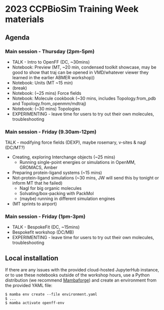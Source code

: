 # 2023 CCPBioSim Training Week materials

## Agenda

### Main session - Thursday (2pm-5pm)

* TALK - Intro to OpenFF (DC, ~30mins)
* Notebook: Preview (MT, ~20 min, condensed toolkit showcase, may be good to show that traj can be opened in VMD/whatever viewer they learned in the earlier ABMER workshop))
* Notebook: Units (MT ~15 min)
* (break)
* Notebook: (~25 mins) Force fields
* Notebook: Molecule cookbook (~30 mins, includes Topology.from_pdb and Topology.from_openmm/mdtraj)
* Notebook: (~30 mins) Topologies
* EXPERIMENTING - leave time for users to try out their own molecules, troubleshooting

### Main session - Friday (9.30am-12pm)

TALK - modifying force fields (DEXP), maybe rosemary, v-sites & nagl (DC/MT?)

* Creating, exploring Interchange objects (~25 mins)
  * Running single-point energies or simulations in OpenMM, GROMACS, Amber
* Preparing protein-ligand systems (~15 mins)
* Not-protein-ligand simulations (~30 mins, JW will send this by tonight or inform MT that he failed)
  * Nagl for big organic molecules
  * Solvating/box-packing with PackMol
  * (maybe) running in different simulation engines
* (MT sprints to airport)

### Main session - Friday (1pm-3pm)

* TALK - BespokeFit (DC, ~15mins)
* Bespokefit workshop (DC/MB)
* EXPERIMENTING - leave time for users to try out their own molecules, troubleshooting

## Local installation

If there are any issues with the provided cloud-hosted JupyterHub instance, or to use these notebooks outside of the workshop hours, use a Python distribution (we recommend [Mambaforge](https://docs.openforcefield.org/en/latest/install.html#quick-install-guide)) and create an environment from the provided YAML file:

```shell
$ mamba env create --file environment.yaml
$ ...
$ mamba activate openff-env
```
